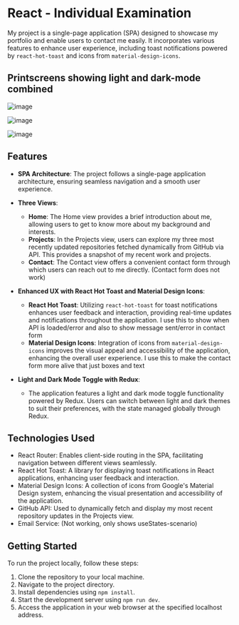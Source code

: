 # React - Individual Examination

My project is a single-page application (SPA) designed to showcase my portfolio and enable users to contact me easily. It incorporates various features to enhance user experience, including toast notifications powered by `react-hot-toast` and icons from `material-design-icons`.

## Printscreens showing light and dark-mode combined

![image](https://github.com/abergstream/react-individual-examination/assets/64410668/4e188d23-718d-410f-a76f-74990b1a38b2)


![image](https://github.com/abergstream/react-individual-examination/assets/64410668/dbcf9918-8667-48fa-89bc-54de6ee391dd)


![image](https://github.com/abergstream/react-individual-examination/assets/64410668/48d0aff0-c038-4910-926b-2c4847251dfb)


## Features

- **SPA Architecture**: The project follows a single-page application architecture, ensuring seamless navigation and a smooth user experience.
- **Three Views**:
  - **Home**: The Home view provides a brief introduction about me, allowing users to get to know more about my background and interests.
  - **Projects**: In the Projects view, users can explore my three most recently updated repositories fetched dynamically from GitHub via API. This provides a snapshot of my recent work and projects.
  - **Contact**: The Contact view offers a convenient contact form through which users can reach out to me directly. (Contact form does not work)
- **Enhanced UX with React Hot Toast and Material Design Icons**:

  - **React Hot Toast**: Utilizing `react-hot-toast` for toast notifications enhances user feedback and interaction, providing real-time updates and notifications throughout the application. I use this to show when API is loaded/error and also to show message sent/error in contact form
  - **Material Design Icons**: Integration of icons from `material-design-icons` improves the visual appeal and accessibility of the application, enhancing the overall user experience. I use this to make the contact form more alive that just boxes and text

- **Light and Dark Mode Toggle with Redux**:
  - The application features a light and dark mode toggle functionality powered by Redux. Users can switch between light and dark themes to suit their preferences, with the state managed globally through Redux.

## Technologies Used

- React Router: Enables client-side routing in the SPA, facilitating navigation between different views seamlessly.
- React Hot Toast: A library for displaying toast notifications in React applications, enhancing user feedback and interaction.
- Material Design Icons: A collection of icons from Google's Material Design system, enhancing the visual presentation and accessibility of the application.
- GitHub API: Used to dynamically fetch and display my most recent repository updates in the Projects view.
- Email Service: (Not working, only shows useStates-scenario)

## Getting Started

To run the project locally, follow these steps:

1. Clone the repository to your local machine.
2. Navigate to the project directory.
3. Install dependencies using `npm install`.
4. Start the development server using `npm run dev`.
5. Access the application in your web browser at the specified localhost address.
